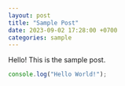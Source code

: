 ```yaml
---
layout: post
title: "Sample Post"
date: 2023-09-02 17:28:00 +0700
categories: sample
---
```


Hello! This is the sample post.

```ts
console.log("Hello World!");
```